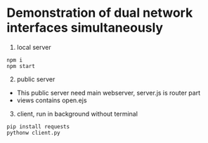 # Demonstration of dual network interfaces simultaneously
1. local server
```
npm i 
npm start
```

2. public server
- This public server need main webserver, server.js is router part
- views contains open.ejs

3. client, run in background without terminal
```
pip install requests
pythonw client.py
```

